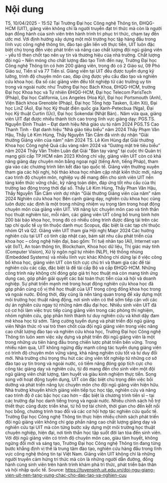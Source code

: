 # Nội dung

T5, 10/04/2025 - 15:52
Tại Trường Đại học Công nghệ Thông tin, ĐHQG-HCM (UIT), giảng viên không chỉ là người truyền đạt tri thức mà còn là người bạn đồng hành của sinh viên trên hành trình tri phục tri thức, chạm tay đến ước mơ. Với định hướng xây dựng một môi trường học tập hàng đầu trong lĩnh vực công nghệ thông tin, đào tạo gắn liền với thực tiễn, UIT luôn đặc biệt chú trọng đến việc phát triển và nâng cao chất lượng đội ngũ giảng viên - yếu tố then chốt tạo nên uy tín và thương hiệu của nhà trường.
Chất lượng đội ngũ – Nền móng cho chất lượng đào tạo
Tính đến nay, Trường Đại học Công nghệ Thông tin có hơn 200 giảng viên, trong đó có 2 Giáo sư, 09 Phó Giáo sư, Tiến sĩ và 77 Tiến sĩ. Giảng viên tại UIT đều được tuyển dụng kỹ lưỡng, trình độ chuyên môn cao, đáp ứng được yêu cầu đào tạo và nghiên cứu khoa học. Đa số các giảng viên đều tốt nghiệp từ các trường uy tín trong và ngoài nước như Trường Đại học Bách Khoa, ĐHQG-HCM, trường Đại học Khoa học và Tự nhiên ĐHQG-HCM, Đại học Telecom ParisTech (Pháp), Đại học California, Los Angeles (Hoa Kỳ), Đại học Portsmouth (Anh), Viện Bách khoa Grenoble (Pháp), Đại học Tổng hợp Tasken, (Liên Xô), Đại học LinZ (Áo), Đại học Kỹ thuật điện quốc gia Xanh-Petecbua (Nga), Đại học Kỹ thuật Curtin (Úc), Đại học Sokendai (Nhật Bản)..
Năm vừa qua, giảng viên UIT đạt được nhiều thành tích cao trong lĩnh vực giảng dạy:
PGS.TS. Nguyễn Đình Thuân – Đạt danh hiệu Nhà giáo ưu tú năm 2024
PGS.TS Cao Thanh Tình - Đạt danh hiệu “Nhà giáo tiêu biểu” năm 2024
Thầy Phạm Văn Hậu, Thầy Lê Kim Hùng, Thầy Nguyễn Tấn Cầm đã vinh dự nhận “Giải thưởng Giảng viên của năm” năm 2024
TS. Lê Kim Hùng đạt Giải thưởng Khoa học Công nghệ Quả cầu vàng năm 2024 và “Gương mặt trẻ tiêu biểu” năm 2024
Thầy Văn Thiên Luân đạt Giải "Bàn tay vàng" tại cuộc thi Quản trị mạng giỏi cấp TP.HCM năm 2023
Không chỉ vậy, giảng viên UIT còn có khả năng giảng dạy chuyên môn bằng ngoại ngữ (tiếng Anh, tiếng Pháp), tham gia vào các chương trình liên kết đào tạo quốc tế. Giảng viên thường xuyên tham gia các hội nghị, hội thảo khoa học nhằm cập nhật kiến thức mới, nâng cao trình độ chuyên môn, nghiệp vụ để mang đến cho sinh viên UIT nền tảng kiến thức vững chắc, kỹ năng toàn diện, đáp ứng tốt nhu cầu của thị trường lao động trong thời đại số.
Thầy Lê Kim Hùng, Thầy Phan Văn Hậu, Thầy Nguyễn Tấn Cầm vinh dự nhận “Giải thưởng Giảng viên của năm” năm 2024
Nghiên cứu khoa học
Bên cạnh giảng dạy, nghiên cứu khoa học cũng luôn được xác định là một trong những nhiệm vụ trọng tâm trong hoạt động chuyên môn của giảng viên UIT. Với năng lực chuyên môn cao và tinh thần học thuật nghiêm túc, mỗi năm, các giảng viên UIT công bố trung bình hơn 200 bài báo khoa học, trong đó có nhiều công trình được đăng tải trên các tạp chí quốc tế uy tín thuộc danh mục Scopus, đặc biệt là các tạp chí thuộc nhóm Q1 và Q2.
Giảng viên UIT tham gia Hội nghị Mapr 2024
Các hướng nghiên cứu tại UIT có tính cập nhật cao, bám sát nhu cầu phát triển của khoa học – công nghệ hiện đại, bao gồm: Trí tuệ nhân tạo (AI), Internet vạn vật (IoT), An toàn thông tin, Blockchain, Khoa học dữ liệu, Thị giác máy tính (Computer Vision), Xử lý ngôn ngữ tự nhiên (NLP), Hệ thống nhúng (Embedded Systems) và nhiều lĩnh vực khác
Không chỉ dừng lại ở việc công bố khoa học, giảng viên UIT còn tích cực chủ trì và tham gia các đề tài nghiên cứu các cấp, đặc biệt là đề tài cấp Bộ và cấp ĐHQG-HCM. Những công trình này không chỉ đóng góp giá trị học thuật mà còn mang tính ứng dụng cao, góp phần giải quyết các bài toán thực tiễn của xã hội và doanh nghiệp.
Sự phát triển mạnh mẽ trong hoạt động nghiên cứu khoa học đã góp phần củng cố vị thế học thuật của UIT trong cộng đồng khoa học trong và ngoài nước. Đồng thời, đây cũng là nền tảng quan trọng để xây dựng một môi trường học thuật năng động, nơi sinh viên có thể sớm tiếp cận với các dự án nghiên cứu ngay từ những năm đầu đại học. Nhiều sinh viên UIT đã có cơ hội làm việc trực tiếp cùng giảng viên trong các phòng thí nghiệm, nhóm nghiên cứu, góp phần hình thành tư duy nghiên cứu và khơi dậy đam mê khoa học từ sớm.
Tăng cường tuyển dụng và phát triển đội ngũ giảng viên
Nhận thức rõ vai trò then chốt của đội ngũ giảng viên trong việc nâng cao chất lượng đào tạo và nghiên cứu khoa học, Trường Đại học Công nghệ Thông tin luôn xem việc xây dựng và phát triển đội ngũ giảng viên là một trong những ưu tiên hàng đầu trong chiến lược phát triển bền vững.
Trong nhiều năm qua, UIT không ngừng đẩy mạnh công tác tuyển dụng giảng viên có trình độ chuyên môn vững vàng, khả năng nghiên cứu tốt và tư duy đổi mới. Nhà trường chú trọng thu hút các ứng viên tốt nghiệp từ những cơ sở đào tạo uy tín trong và ngoài nước, có tiềm năng đóng góp tích cực cho công tác giảng dạy và nghiên cứu, từ đó mang đến cho sinh viên một đội ngũ giảng viên chất lượng, tâm huyết và giàu kinh nghiệm thực tiễn.
Song song với hoạt động tuyển dụng, UIT còn đặc biệt chú trọng đến việc bồi dưỡng và phát triển năng lực chuyên môn cho đội ngũ giảng viên hiện hữu. Nhà trường khuyến khích giảng viên tiếp tục học tập, nghiên cứu và nâng cao trình độ ở các bậc học cao hơn – đặc biệt là chương trình tiến sĩ – tại các trường đại học danh tiếng trong và ngoài nước. Nhiều chính sách hỗ trợ thiết thực cũng được triển khai, từ hỗ trợ tài chính, thời gian cho đến kết nối học bổng, chương trình trao đổi và các cơ hội hợp tác nghiên cứu quốc tế.
Trường Đại học Công nghệ Thông tin thực hiện nhiều chính sách phát triển đội ngũ giảng viên không chỉ góp phần nâng cao chất lượng giảng dạy và nghiên cứu tại UIT mà còn từng bước xây dựng một môi trường học thuật chuyên nghiệp, hiện đại, nơi tinh thần học tập suốt đời lan tỏa đến sinh viên.
Với đội ngũ giảng viên có trình độ chuyên môn cao, giàu tâm huyết, không ngừng đổi mới và sáng tạo, Trường Đại học Công nghệ Thông tin đang từng bước khẳng định vị thế là trung tâm đào tạo, nghiên cứu hàng đầu trong lĩnh vực công nghệ thông tin tại Việt Nam. Giảng viên UIT không chỉ là những người truyền cảm hứng tri thức mà còn là những người dẫn đường, đồng hành cùng sinh viên trên hành trình khám phá tri thức, phát triển bản thân và hội nhập quốc tế.
Source: https://tuyensinh.uit.edu.vn/doi-ngu-giang-vien-uit-nen-tang-vung-chac-cho-dao-tao-va-nghien-cuu